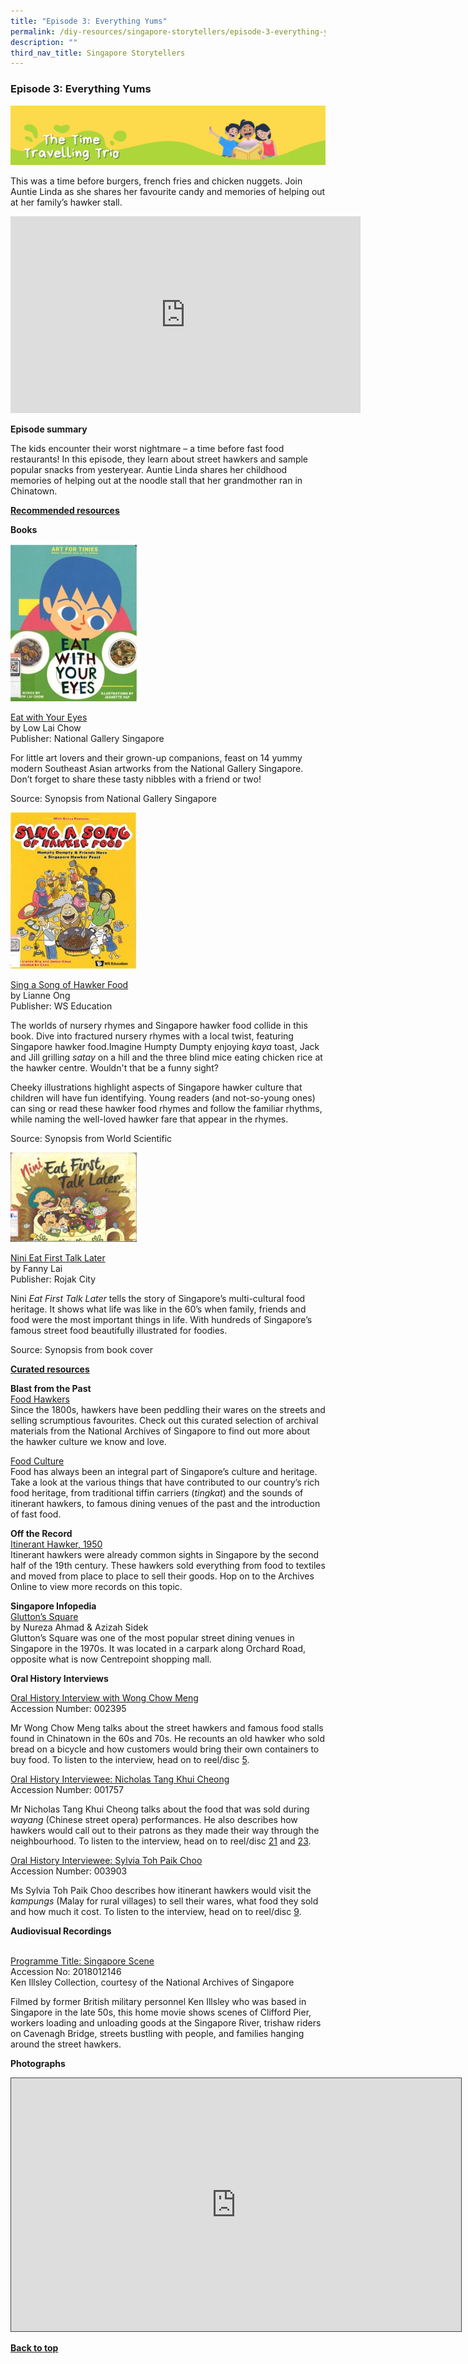 ```yaml
---
title: "Episode 3: Everything Yums"
permalink: /diy-resources/singapore-storytellers/episode-3-everything-yums/
description: ""
third_nav_title: Singapore Storytellers
---
```

### **Episode 3: Everything Yums**

![](/images/diyresources/sg_storyteller_banner.png)

This was a time before burgers, french fries and chicken nuggets. Join Auntie Linda as she shares her favourite candy and memories of helping out at her family’s hawker stall.  

<iframe width="560" height="315" src="https://www.youtube.com/embed/RS8AzHgIemo" title="YouTube video player" frameborder="0" allow="accelerometer; autoplay; clipboard-write; encrypted-media; gyroscope; picture-in-picture" allowfullscreen></iframe>


**Episode summary**<br>

The kids encounter their worst nightmare – a time before fast food restaurants! In this episode, they learn about street hawkers and sample popular snacks from yesteryear. Auntie Linda shares her childhood memories of helping out at the noodle stall that her grandmother ran in Chinatown.

**<u>Recommended resources</u>**

**Books**

<img src="/images/diyresources/Eat_with_your_eyes.jpg" alt="Eat with your Eyes" style="width: 40%;">

[Eat with Your Eyes](https://catalogue.nlb.gov.sg/cgi-bin/spydus.exe/ENQ/WPAC/BIBENQ?SETLVL=1&BRN=204435072) <br>
by Low Lai Chow <br>
Publisher: National Gallery Singapore

For little art lovers and their grown-up companions, feast on 14 yummy modern Southeast Asian artworks from the National Gallery Singapore. Don’t forget to share these tasty nibbles with a friend or two!

Source: Synopsis from National Gallery Singapore

<img src="/images/diyresources/sing_a_song_of_hawker_food.jpg" alt="Sing a Song of Hawker Food" style="width: 40%;">

[Sing a Song of Hawker Food](https://catalogue.nlb.gov.sg/cgi-bin/spydus.exe/ENQ/WPAC/BIBENQ?SETLVL=1&BRN=205498861) <br>
by Lianne Ong <br>
Publisher: WS Education

The worlds of nursery rhymes and Singapore hawker food collide in this book. Dive into fractured nursery rhymes with a local twist, featuring Singapore hawker food.Imagine Humpty Dumpty enjoying *kaya* toast, Jack and Jill grilling *satay* on a hill and the three blind mice eating chicken rice at the hawker centre. Wouldn't that be a funny sight? 

Cheeky illustrations highlight aspects of Singapore hawker culture that children will have fun identifying. Young readers (and not-so-young ones) can sing or read these hawker food rhymes and follow the familiar rhythms, while naming the well-loved hawker fare that appear in the rhymes.

Source: Synopsis from World Scientific 


<img src="/images/diyresources/Nini_eat_first_talk_later.jpg" alt="Nini Eat First Talk Later" style="width: 40%;">

[Nini Eat First Talk Later](https://catalogue.nlb.gov.sg/cgi-bin/spydus.exe/ENQ/WPAC/BIBENQ?SETLVL=1&BRN=201319168) <br>
by Fanny Lai  <br>
Publisher: Rojak City

Nini *Eat First Talk Later* tells the story of Singapore’s multi-cultural food heritage. It shows what life was like in the 60’s when family, friends and food were the most important things in life. With hundreds of Singapore’s famous street food beautifully illustrated for foodies.

Source: Synopsis from book cover

**<u>Curated resources</u>**

**Blast from the Past**<br>
[Food Hawkers](https://www.nas.gov.sg/archivesonline/blastfromthepast/foodhawkers) <br>
Since the 1800s, hawkers have been peddling their wares on the streets and selling scrumptious favourites. Check out this curated selection of archival materials from the National Archives of Singapore to find out more about the hawker culture we know and love. 

[Food Culture](https://www.nas.gov.sg/archivesonline/blastfromthepast/foodculture) <br>
Food has always been an integral part of Singapore’s culture and heritage. Take a look at the various things that have contributed to our country’s rich food heritage, from traditional tiffin carriers (*tingkat*) and the sounds of itinerant hawkers, to famous dining venues of the past and the introduction of fast food.


**Off the Record**<br>
[Itinerant Hawker, 1950](https://corporate.nas.gov.sg/media/collections-and-research/itineranthawker) <br>
Itinerant hawkers were already common sights in Singapore by the second half of the 19th century. These hawkers sold everything from food to textiles and moved from place to place to sell their goods. Hop on to the Archives Online to view more records on this topic.

**Singapore Infopedia**<br>
[Glutton’s Square](https://eresources.nlb.gov.sg/infopedia/articles/SIP_470_2005-01-18.html) <br>
by Nureza Ahmad & Azizah Sidek <br>
Glutton’s Square was one of the most popular street dining venues in Singapore in the 1970s. It was located in a carpark along Orchard Road, opposite what is now Centrepoint shopping mall. 


**Oral History Interviews**

[Oral History Interview with Wong Chow Meng](https://www.nas.gov.sg/archivesonline/oral_history_interviews/interview/002395) <br>
Accession Number: 002395

Mr Wong Chow Meng talks about the street hawkers and famous food stalls found in Chinatown in the 60s and 70s. He recounts an old hawker who sold bread on a bicycle and how customers would bring their own containers to buy food. To listen to the interview, head on to reel/disc [5](https://www.nas.gov.sg/archivesonline/oral_history_interviews/record-details/7e51d9ac-115e-11e3-83d5-0050568939ad?keywords=002395+chinatown&keywords-type=all).

[Oral History Interviewee: Nicholas Tang Khui Cheong](https://www.nas.gov.sg/archivesonline/oral_history_interviews/interview/001757) <br>
Accession Number: 001757 <br>

Mr Nicholas Tang Khui Cheong talks about the food that was sold during *wayang* (Chinese street opera) performances. He also describes how hawkers would call out to their patrons as they made their way through the neighbourhood. To listen to the interview, head on to reel/disc [21](https://www.nas.gov.sg/archivesonline/oral_history_interviews/record-details/593a567d-1162-11e3-83d5-0050568939ad?synopsis=hawkers&synopsis-type=all) and [23](https://www.nas.gov.sg/archivesonline/oral_history_interviews/record-details/595bdf54-1162-11e3-83d5-0050568939ad?synopsis=hawkers&synopsis-type=all).

[Oral History Interviewee: Sylvia Toh Paik Choo](https://www.nas.gov.sg/archivesonline/oral_history_interviews/interview/003903) <br>
Accession Number: 003903 <br>

Ms Sylvia Toh Paik Choo describes how itinerant hawkers would visit the *kampungs* (Malay for rural villages) to sell their wares, what food they sold and how much it cost. To listen to the interview, head on to reel/disc [9](https://www.nas.gov.sg/archivesonline/oral_history_interviews/record-details/54e863bf-664d-11e5-ac2a-0050568939ad).


**Audiovisual Recordings**

<br>[Programme Title: Singapore Scene](https://www.nas.gov.sg/archivesonline/audiovisual_records/record-details/d007bd85-cc5b-11e8-ab1b-001a4a5ba61b) <br>
Accession No: 2018012146 <br>
Ken Illsley Collection, courtesy of the National Archives of Singapore<br>

Filmed by former British military personnel Ken Illsley who was based in Singapore in the late 50s, this home movie shows scenes of Clifford Pier, workers loading and unloading goods at the Singapore River, trishaw riders on Cavenagh Bridge, streets bustling with people, and families hanging around the street hawkers.

**Photographs**

<iframe src="https://nlb.ap.panopto.com/Panopto/Pages/Embed.aspx?id=dc19a7ab-caf9-4249-a138-aea800712bd9&autoplay=false&offerviewer=true&showtitle=true&showbrand=true&captions=false&interactivity=all" height="405" width="720" style="border: 1px solid #464646;" allowfullscreen allow="autoplay"></iframe>



<b><a href="#top">Back to top</a></b>